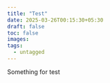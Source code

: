 ```yaml
---
title: "Test"
date: 2025-03-26T00:15:30+05:30
draft: false
toc: false
images:
tags:
  - untagged
---
```


Something for test